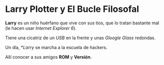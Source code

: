 # Larry Plotter y El Bucle Filosofal

**Larry** es un niño huérfano que vive con sus tíos, 
que lo tratan bastante mal (le hacen usar *Internet Explorer 6*).

Tiene una cicatriz de un *USB* en la frente y unas *Gloogle Glass* redondas.

Un día, **Larry* se marcha a la escuela de hackers.

Allí conocer a sus amigos **ROM** y **Versión**.
